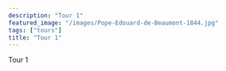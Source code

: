 ```yaml
---
description: "Tour 1"
featured_image: "/images/Pope-Edouard-de-Beaumont-1844.jpg"
tags: ["tours"]
title: "Tour 1"
---
```


Tour 1